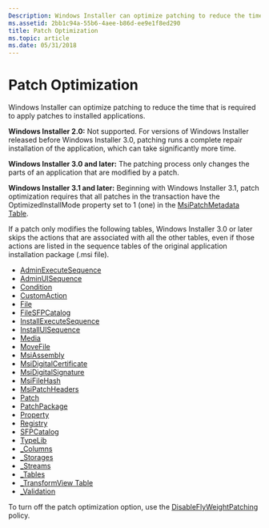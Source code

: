 ```yaml
---
Description: Windows Installer can optimize patching to reduce the time that is required to apply patches to installed applications.
ms.assetid: 2bb1c94a-55b6-4aee-b86d-ee9e1f8ed290
title: Patch Optimization
ms.topic: article
ms.date: 05/31/2018
---
```


# Patch Optimization

Windows Installer can optimize patching to reduce the time that is required to apply patches to installed applications.

**Windows Installer 2.0:** Not supported. For versions of Windows Installer released before Windows Installer 3.0, patching runs a complete repair installation of the application, which can take significantly more time.

**Windows Installer 3.0 and later:** The patching process only changes the parts of an application that are modified by a patch.

**Windows Installer 3.1 and later:** Beginning with Windows Installer 3.1, patch optimization requires that all patches in the transaction have the OptimizedInstallMode property set to 1 (one) in the [MsiPatchMetadata Table](msipatchmetadata-table.md).

If a patch only modifies the following tables, Windows Installer 3.0 or later skips the actions that are associated with all the other tables, even if those actions are listed in the sequence tables of the original application installation package (.msi file).

-   [AdminExecuteSequence](adminexecutesequence-table.md)
-   [AdminUISequence](adminuisequence-table.md)
-   [Condition](condition-table.md)
-   [CustomAction](customaction-table.md)
-   [File](file-table.md)
-   [FileSFPCatalog](filesfpcatalog-table.md)
-   [InstallExecuteSequence](installexecutesequence-table.md)
-   [InstallUISequence](installuisequence-table.md)
-   [Media](media-table.md)
-   [MoveFile](movefile-table.md)
-   [MsiAssembly](msiassembly-table.md)
-   [MsiDigitalCertificate](msidigitalcertificate-table.md)
-   [MsiDigitalSignature](msidigitalsignature-table.md)
-   [MsiFileHash](msifilehash-table.md)
-   [MsiPatchHeaders](msipatchheaders-table.md)
-   [Patch](patch-table.md)
-   [PatchPackage](patchpackage-table.md)
-   [Property](property-table.md)
-   [Registry](registry-table.md)
-   [SFPCatalog](sfpcatalog-table.md)
-   [TypeLib](typelib-table.md)
-   [\_Columns](-columns-table.md)
-   [\_Storages](-storages-table.md)
-   [\_Streams](-streams-table.md)
-   [\_Tables](-tables-table.md)
-   [\_TransformView Table](-transformview-table.md)
-   [\_Validation](-validation-table.md)

To turn off the patch optimization option, use the [DisableFlyWeightPatching](disableflyweightpatching.md) policy.

 

 



